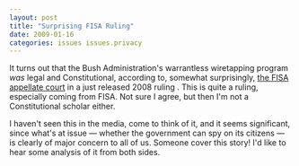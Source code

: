 ```yaml
---
layout: post
title: "Surprising FISA Ruling"
date: 2009-01-16
categories: issues issues.privacy
---
```


It turns out that the Bush Administration's warrantless wiretapping program 
_was_ legal and Constitutional, according to, somewhat surprisingly, [the FISA
appellate court](http://online.wsj.com/article/SB123206822799888351.html) in a
just released 2008 ruling . This is quite a ruling, especially coming from FISA.
Not sure I agree, but then I'm not a Constitutional scholar either.

I haven't seen this in the media, come to think of it, and it seems significant,
since what's at issue &mdash; whether the government can spy on its citizens
&mdash; is clearly of major concern to all of us. Someone cover this story! I'd
like to hear some analysis of it from both
sides.